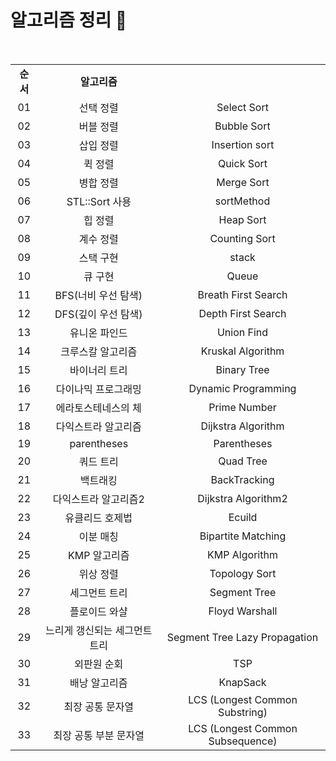# 알고리즘 정리 🙂

<br/>

<table>
  <tr>
    <td align="center"><strong>순서</strong></td>
    <td align="center"><strong>알고리즘</strong></td>
    <td align="center"></td>
  </tr>
  <tr>
    <td align="center">01</td>
    <td align="center">선택 정렬</td>
    <td align="center">Select Sort</td>
  </tr>
  <tr>
    <td align="center">02</td>
    <td align="center">버블 정렬</td>
    <td align="center">Bubble Sort</td>
  </tr>
  <tr>
    <td align="center">03</td>
    <td align="center">삽입 정렬</td>
    <td align="center">Insertion sort</td>
  </tr>
  <tr>
    <td align="center">04</td>
    <td align="center">퀵 정렬</td>
    <td align="center">Quick Sort</td>
  </tr>
  <tr>
    <td align="center">05</td>
    <td align="center">병합 정렬</td>
    <td align="center">Merge Sort</td>
  </tr>
  <tr>
    <td align="center">06</td>
    <td align="center">STL::Sort 사용</td>
    <td align="center">sortMethod</td>
  </tr>
  <tr>
    <td align="center">07</td>
    <td align="center">힙 정렬</td>
    <td align="center">Heap Sort</td>
  </tr>
  <tr>
    <td align="center">08</td>
    <td align="center">계수 정렬</td>
    <td align="center">Counting Sort</td>
  </tr>
  <tr>
    <td align="center">09</td>
    <td align="center">스택 구현</td>
    <td align="center">stack</td>
  </tr>
  <tr>
    <td align="center">10</td>
    <td align="center">큐 구현</td>
    <td align="center">Queue</td>
  </tr>
  <tr>
    <td align="center">11</td>
    <td align="center">BFS(너비 우선 탐색)</td>
    <td align="center">Breath First Search</td>
  </tr>
  <tr>
    <td align="center">12</td>
    <td align="center">DFS(깊이 우선 탐색)</td>
    <td align="center">Depth First Search</td>
  </tr>
  <tr>
    <td align="center">13</td>
    <td align="center">유니온 파인드</td>
    <td align="center">Union Find</td>
  </tr>
  <tr>
    <td align="center">14</td>
    <td align="center">크루스칼 알고리즘</td>
    <td align="center">Kruskal Algorithm</td>
  </tr>
  <tr>
    <td align="center">15</td>
    <td align="center">바이너리 트리</td>
    <td align="center">Binary Tree</td>
  </tr>
  <tr>
    <td align="center">16</td>
    <td align="center">다이나믹 프로그래밍</td>
    <td align="center">Dynamic Programming</td>
  </tr>
  <tr>
    <td align="center">17</td>
    <td align="center">에라토스테네스의 체</td>
    <td align="center">Prime Number</td>
  </tr>
  <tr>
    <td align="center">18</td>
    <td align="center">다익스트라 알고리즘</td>
    <td align="center">Dijkstra Algorithm</td>
  </tr>
  <tr>
    <td align="center">19</td>
    <td align="center">parentheses</td>
    <td align="center">Parentheses</td>
  </tr>
  <tr>
    <td align="center">20</td>
    <td align="center">쿼드 트리</td>
    <td align="center">Quad Tree</td>
  </tr>
  <tr>
    <td align="center">21</td>
    <td align="center">백트래킹</td>
    <td align="center">BackTracking</td>
  </tr>
  <tr>
    <td align="center">22</td>
    <td align="center">다익스트라 알고리즘2</td>
    <td align="center">Dijkstra Algorithm2</td>
  </tr>
  <tr>
    <td align="center">23</td>
    <td align="center">유클리드 호제법</td>
    <td align="center">Ecuild</td>
  </tr>
  <tr>
    <td align="center">24</td>
    <td align="center">이분 매칭</td>
    <td align="center">Bipartite Matching</td>
  </tr>
  <tr>
    <td align="center">25</td>
    <td align="center">KMP 알고리즘</td>
    <td align="center">KMP Algorithm</td>
  </tr>
  <tr>
    <td align="center">26</td>
    <td align="center">위상 정렬</td>
    <td align="center">Topology Sort</td>
  </tr>
  <tr>
    <td align="center">27</td>
    <td align="center">세그먼트 트리</td>
    <td align="center">Segment Tree</td>
  </tr>
  <tr>
    <td align="center">28</td>
    <td align="center">플로이드 와샬</td>
    <td align="center">Floyd Warshall</td>
  </tr>
  <tr>
    <td align="center">29</td>
    <td align="center">느리게 갱신되는 세그먼트 트리</td>
    <td align="center">Segment Tree Lazy Propagation</td>
  </tr>
  <tr>
    <td align="center">30</td>
    <td align="center">외판원 순회</td>
    <td align="center">TSP</td>
  </tr>
  <tr>
    <td align="center">31</td>
    <td align="center">배낭 알고리즘</td>
    <td align="center">KnapSack</td>
  </tr>
  <tr>
    <td align="center">32</td>
    <td align="center">최장 공통 문자열</td>
    <td align="center">LCS (Longest Common Substring)</td>
  </tr>
  <tr>
    <td align="center">33</td>
    <td align="center">최장 공통 부분 문자열</td>
    <td align="center">LCS (Longest Common Subsequence)</td>
  </tr>
</table>
